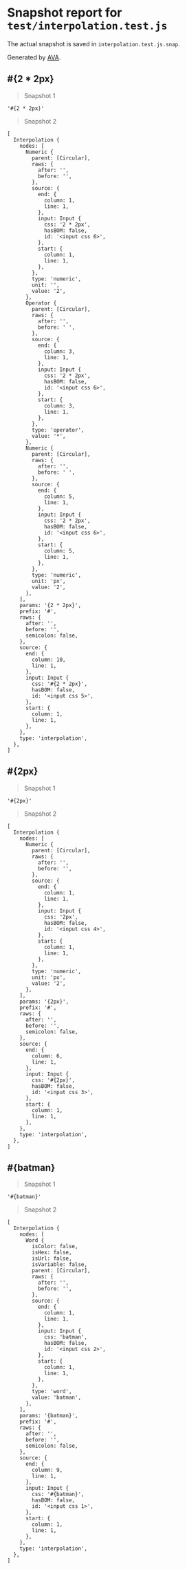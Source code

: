# Snapshot report for `test/interpolation.test.js`

The actual snapshot is saved in `interpolation.test.js.snap`.

Generated by [AVA](https://ava.li).

## #{2 * 2px}

> Snapshot 1

    '#{2 * 2px}'

> Snapshot 2

    [
      Interpolation {
        nodes: [
          Numeric {
            parent: [Circular],
            raws: {
              after: '',
              before: '',
            },
            source: {
              end: {
                column: 1,
                line: 1,
              },
              input: Input {
                css: '2 * 2px',
                hasBOM: false,
                id: '<input css 6>',
              },
              start: {
                column: 1,
                line: 1,
              },
            },
            type: 'numeric',
            unit: '',
            value: '2',
          },
          Operator {
            parent: [Circular],
            raws: {
              after: '',
              before: ' ',
            },
            source: {
              end: {
                column: 3,
                line: 1,
              },
              input: Input {
                css: '2 * 2px',
                hasBOM: false,
                id: '<input css 6>',
              },
              start: {
                column: 3,
                line: 1,
              },
            },
            type: 'operator',
            value: '*',
          },
          Numeric {
            parent: [Circular],
            raws: {
              after: '',
              before: ' ',
            },
            source: {
              end: {
                column: 5,
                line: 1,
              },
              input: Input {
                css: '2 * 2px',
                hasBOM: false,
                id: '<input css 6>',
              },
              start: {
                column: 5,
                line: 1,
              },
            },
            type: 'numeric',
            unit: 'px',
            value: '2',
          },
        ],
        params: '{2 * 2px}',
        prefix: '#',
        raws: {
          after: '',
          before: '',
          semicolon: false,
        },
        source: {
          end: {
            column: 10,
            line: 1,
          },
          input: Input {
            css: '#{2 * 2px}',
            hasBOM: false,
            id: '<input css 5>',
          },
          start: {
            column: 1,
            line: 1,
          },
        },
        type: 'interpolation',
      },
    ]

## #{2px}

> Snapshot 1

    '#{2px}'

> Snapshot 2

    [
      Interpolation {
        nodes: [
          Numeric {
            parent: [Circular],
            raws: {
              after: '',
              before: '',
            },
            source: {
              end: {
                column: 1,
                line: 1,
              },
              input: Input {
                css: '2px',
                hasBOM: false,
                id: '<input css 4>',
              },
              start: {
                column: 1,
                line: 1,
              },
            },
            type: 'numeric',
            unit: 'px',
            value: '2',
          },
        ],
        params: '{2px}',
        prefix: '#',
        raws: {
          after: '',
          before: '',
          semicolon: false,
        },
        source: {
          end: {
            column: 6,
            line: 1,
          },
          input: Input {
            css: '#{2px}',
            hasBOM: false,
            id: '<input css 3>',
          },
          start: {
            column: 1,
            line: 1,
          },
        },
        type: 'interpolation',
      },
    ]

## #{batman}

> Snapshot 1

    '#{batman}'

> Snapshot 2

    [
      Interpolation {
        nodes: [
          Word {
            isColor: false,
            isHex: false,
            isUrl: false,
            isVariable: false,
            parent: [Circular],
            raws: {
              after: '',
              before: '',
            },
            source: {
              end: {
                column: 1,
                line: 1,
              },
              input: Input {
                css: 'batman',
                hasBOM: false,
                id: '<input css 2>',
              },
              start: {
                column: 1,
                line: 1,
              },
            },
            type: 'word',
            value: 'batman',
          },
        ],
        params: '{batman}',
        prefix: '#',
        raws: {
          after: '',
          before: '',
          semicolon: false,
        },
        source: {
          end: {
            column: 9,
            line: 1,
          },
          input: Input {
            css: '#{batman}',
            hasBOM: false,
            id: '<input css 1>',
          },
          start: {
            column: 1,
            line: 1,
          },
        },
        type: 'interpolation',
      },
    ]
